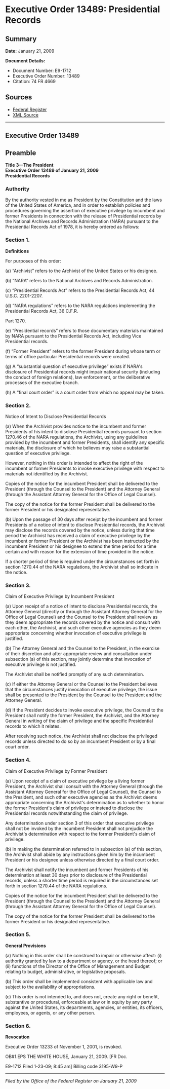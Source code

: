 # Executive Order 13489: Presidential Records

## Summary

**Date:** January 21, 2009

**Document Details:**
- Document Number: E9-1712
- Executive Order Number: 13489
- Citation: 74 FR 4669

## Sources
- [Federal Register](https://www.federalregister.gov/documents/2009/01/26/E9-1712/presidential-records)
- [XML Source](https://www.federalregister.gov/documents/full_text/xml/2009/01/26/E9-1712.xml)

---

## Executive Order 13489

## Preamble

**Title 3—The President**  
**Executive Order 13489 of January 21, 2009**  
**Presidential Records**

### Authority

By the authority vested in me as President by the Constitution and the laws of the United States of America, and in order to establish policies and procedures governing the assertion of executive privilege by incumbent and former Presidents in connection with the release of Presidential records by the National Archives and Records Administration (NARA) pursuant to the Presidential Records Act of 1978, it is hereby ordered as follows:
### Section 1.

**Definitions**

For purposes of this order:

(a) “Archivist” refers to the Archivist of the United States or his designee.

(b) “NARA” refers to the National Archives and Records Administration.

(c) “Presidential Records Act” refers to the Presidential Records Act, 44 U.S.C. 2201-2207.

(d) “NARA regulations” refers to the NARA regulations implementing the Presidential Records Act, 36 C.F.R.

Part 1270.

(e) “Presidential records” refers to those documentary materials maintained by NARA pursuant to the Presidential Records Act, including Vice Presidential records.

(f) “Former President” refers to the former President during whose term or terms of office particular Presidential records were created.

(g) A “substantial question of executive privilege” exists if NARA's disclosure of Presidential records might impair national security (including the conduct of foreign relations), law enforcement, or the deliberative processes of the executive branch.

(h) A “final court order” is a court order from which no appeal may be taken.
### Section 2.

Notice of Intent to Disclose Presidential Records 

(a) When the Archivist provides notice to the incumbent and former Presidents of his intent to disclose Presidential records pursuant to section 1270.46 of the NARA regulations, the Archivist, using any guidelines provided by the incumbent and former Presidents, shall identify any specific materials, the disclosure of which he believes may raise a substantial question of executive privilege.

However, nothing in this order is intended to affect the right of the incumbent or former Presidents to invoke executive privilege with respect to materials not identified by the Archivist.

Copies of the notice for the incumbent President shall be delivered to the President (through the Counsel to the President) and the Attorney General (through the Assistant Attorney General for the Office of Legal Counsel).

The copy of the notice for the former President shall be delivered to the former President or his designated representative.

(b) Upon the passage of 30 days after receipt by the incumbent and former Presidents of a notice of intent to disclose Presidential records, the Archivist may disclose the records covered by the notice, unless during that time period the Archivist has received a claim of executive privilege by the incumbent or former President or the Archivist has been instructed by the incumbent President or his designee to extend the time period for a time certain and with reason for the extension of time provided in the notice.

If a shorter period of time is required under the circumstances 
set forth in section 1270.44 of the NARA regulations, the Archivist shall so indicate in the notice.
### Section 3.

Claim of Executive Privilege by Incumbent President 

(a) Upon receipt of a notice of intent to disclose Presidential records, the Attorney General (directly or through the Assistant Attorney General for the Office of Legal Counsel) and the Counsel to the President shall review as they deem appropriate the records covered by the notice and consult with each other, the Archivist, and such other executive agencies as they deem appropriate concerning whether invocation of executive privilege is justified.

(b) The Attorney General and the Counsel to the President, in the exercise of their discretion and after appropriate review and consultation under subsection (a) of this section, may jointly determine that invocation of executive privilege is not justified.

The Archivist shall be notified promptly of any such determination.

(c) If either the Attorney General or the Counsel to the President believes that the circumstances justify invocation of executive privilege, the issue shall be presented to the President by the Counsel to the President and the Attorney General.

(d) If the President decides to invoke executive privilege, the Counsel to the President shall notify the former President, the Archivist, and the Attorney General in writing of the claim of privilege and the specific Presidential records to which it relates.

After receiving such notice, the Archivist shall not disclose the privileged records unless directed to do so by an incumbent President or by a final court order.
### Section 4.

Claim of Executive Privilege by Former President 

(a) Upon receipt of a claim of executive privilege by a living former President, the Archivist shall consult with the Attorney  General (through the Assistant Attorney General for the Office of Legal Counsel), the Counsel to the President, and such other executive agencies as the Archivist deems appropriate concerning the Archivist's determination as to whether to honor the former President's claim of privilege or instead to disclose the Presidential records notwithstanding the claim of privilege.

Any determination under section 3 of this order that executive privilege shall not be invoked by the incumbent President shall not prejudice the Archivist's determination with respect to the former President's claim of privilege.

(b) In making the determination referred to in subsection (a) of this section, the Archivist shall abide by any instructions given him by the incumbent President or his designee unless otherwise directed by a final court order.

The Archivist shall notify the incumbent and former Presidents of his determination at least 30 days prior to disclosure of the Presidential records, unless a shorter time period is required in the circumstances set forth in section 1270.44 of the NARA regulations.

Copies of the notice for the incumbent President shall be delivered to the President (through the Counsel to the President) and the Attorney General (through the Assistant Attorney General for the Office of Legal Counsel).

The copy of the notice for the former President shall be delivered to the former President or his designated representative.
### Section 5.

**General Provisions**

(a) Nothing in this order shall be construed to impair or otherwise affect:
    (i) authority granted by law to a department or agency, or the head thereof; or
    (ii) functions of the Director of the Office of Management and Budget relating to budget, administrative, or legislative proposals.

(b) This order shall be implemented consistent with applicable law and subject to the availability of appropriations.

(c) This order is not intended to, and does not, create any right or benefit, substantive or procedural, enforceable at law or in equity by any party against the United States, its departments, agencies, or entities, its officers, employees, or agents, or any other person.
### Section 6.

**Revocation**

Executive Order 13233 of November 1, 2001, is revoked.

OB#1.EPS
THE WHITE HOUSE,
January 21, 2009.
[FR Doc.

E9-1712
Filed 1-23-09; 8:45 am]
Billing code 3195-W9-P

---

*Filed by the Office of the Federal Register on January 21, 2009*
